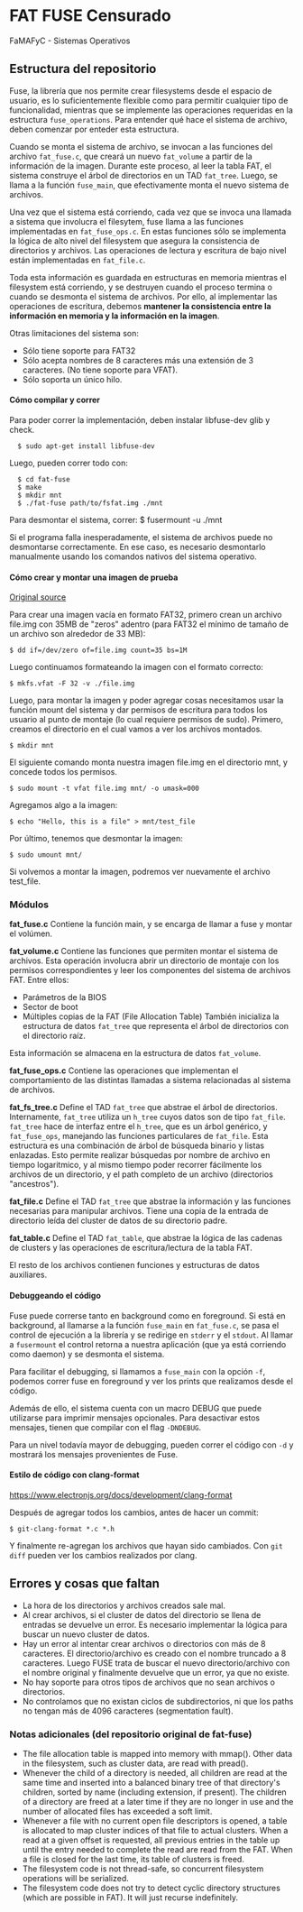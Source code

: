 # FAT FUSE Censurado
FaMAFyC - Sistemas Operativos


## Estructura del repositorio

Fuse, la librería que nos permite crear filesystems desde el espacio de usuario,
es lo suficientemente flexible como para permitir cualquier tipo de
funcionalidad, mientras que se implemente las operaciones requeridas en
la estructura `fuse_operations`. Para entender qué hace el sistema de archivo,
deben comenzar por enteder esta estructura.

Cuando se monta el sistema de archivo, se invocan a las funciones del archivo
`fat_fuse.c`, que creará un nuevo `fat_volume` a partir de la información de la
imagen. Durante este proceso, al leer la tabla FAT, el sistema construye el
árbol de directorios en un TAD `fat_tree`. Luego, se llama a la función
`fuse_main`, que efectivamente monta el nuevo sistema de archivos.

Una vez que el sistema está corriendo, cada vez que se invoca una llamada a
sistema que involucra el filesytem, fuse llama a las funciones implementadas en
`fat_fuse_ops.c`. En estas
funciones sólo se implementa la lógica de alto nivel del filesystem que asegura
la consistencia de directorios y archivos. Las operaciones de lectura y
escritura de bajo nivel están implementadas en `fat_file.c`.

Toda esta información es guardada en estructuras en memoria mientras el
filesystem está corriendo, y se destruyen cuando el proceso termina o cuando se
desmonta el sistema de archivos. Por ello, al implementar las operaciones de
escritura, debemos **mantener la consistencia entre la información en memoria y
la información en la imagen**.

Otras limitaciones del sistema son:
 * Sólo tiene soporte para FAT32
 * Sólo acepta nombres de 8 caracteres más una extensión de 3 caracteres. (No
  tiene soporte para VFAT).
 * Sólo soporta un único hilo.

#### Cómo compilar y correr

Para poder correr la implementación, deben instalar libfuse-dev glib y check.

      $ sudo apt-get install libfuse-dev

Luego, pueden correr todo con:

      $ cd fat-fuse
      $ make
      $ mkdir mnt
      $ ./fat-fuse path/to/fsfat.img ./mnt

Para desmontar el sistema, correr:
      $ fusermount -u ./mnt

Si el programa falla inesperadamente, el sistema de archivos puede no
desmontarse correctamente. En ese caso, es necesario desmontarlo manualmente
usando los comandos nativos del sistema operativo.

#### Cómo crear y montar una imagen de prueba

[Original
source](http://fejlesztek.hu/create-a-fat-file-system-image-on-linux/)

Para crear una imagen vacía en formato FAT32, primero crean un archivo file.img
con 35MB de "zeros" adentro (para FAT32 el mínimo de tamaño de un archivo son
alrededor de 33 MB):

    $ dd if=/dev/zero of=file.img count=35 bs=1M

Luego continuamos formateando la imagen con el formato correcto:

    $ mkfs.vfat -F 32 -v ./file.img

Luego, para montar la imagen y poder agregar cosas necesitamos usar la función
mount del sistema y dar permisos de escritura para todos los usuario al punto
de montaje (lo cual requiere permisos de sudo). Primero, creamos el directorio
en el cual vamos a ver los archivos montados.

    $ mkdir mnt

El siguiente comando monta nuestra imagen file.img en el directorio mnt, y
concede todos los permisos.

    $ sudo mount -t vfat file.img mnt/ -o umask=000

Agregamos algo a la imagen:

    $ echo "Hello, this is a file" > mnt/test_file

Por último, tenemos que desmontar la imagen:

    $ sudo umount mnt/

Si volvemos a montar la imagen, podremos ver nuevamente el archivo test_file.

### Módulos

**fat_fuse.c**
Contiene la función main, y se encarga de llamar a fuse y montar el volúmen.

**fat_volume.c**
Contiene las funciones que permiten montar el sistema de archivos. Esta
operación involucra abrir un directorio de montaje con los permisos
correspondientes y leer los componentes del sistema de archivos FAT.
Entre ellos:
 - Parámetros de la BIOS
 - Sector de boot
 - Múltiples copias de la FAT (File Allocation Table)
También inicializa la estructura de datos `fat_tree` que representa el árbol
de directorios con el directorio raíz.

Esta información se almacena en la estructura de datos `fat_volume`.

**fat_fuse_ops.c**
Contiene las operaciones que implementan el comportamiento de las distintas llamadas a sistema relacionadas al sistema de archivos.

**fat_fs_tree.c**
Define el TAD `fat_tree` que abstrae el árbol de directorios.
Internamente, `fat_tree` utiliza un `h_tree` cuyos datos son de tipo `fat_file`.
`fat_tree` hace de interfaz entre el `h_tree`, que es un árbol genérico, y
`fat_fuse_ops`, manejando las funciones particulares de `fat_file`.
Esta estructura es una combinación de
árbol de búsqueda binario y listas enlazadas. Esto permite realizar búsquedas
por nombre de archivo en tiempo logaritmico, y al mismo tiempo poder recorrer
fácilmente los archivos de un directorio, y el path completo de un archivo
(directorios "ancestros").

**fat_file.c**
Define el TAD `fat_tree` que abstrae la información y las funciones necesarias para manipular archivos. Tiene una copia de la entrada de directorio leída del cluster de datos de su directorio padre.

**fat_table.c**
Define el TAD `fat_table`, que abstrae la lógica de las cadenas de clusters y las operaciones de escritura/lectura de la tabla FAT.

El resto de los archivos contienen funciones y estructuras de datos auxiliares.

#### Debuggeando el código

Fuse puede correrse tanto en background como en foreground. Si está en
background, al llamarse a la función `fuse_main` en `fat_fuse.c`, se pasa el
control de ejecución a la librería y se redirige en `stderr` y el `stdout`. Al
llamar a `fusermount` el control retorna a nuestra aplicación (que ya está
corriendo como daemon) y se desmonta el sistema.

Para facilitar el debugging, si llamamos a `fuse_main` con la opción `-f`,
podemos correr fuse en foreground y ver los prints que realizamos desde el
código.

Además de ello, el sistema cuenta con un macro DEBUG que puede utilizarse para
imprimir mensajes opcionales. Para desactivar estos mensajes, tienen que
compilar con el flag `-DNDEBUG`.

Para un nivel todavía mayor de debugging, pueden correr el código con `-d` y
mostrará los mensajes provenientes de Fuse.


#### Estilo de código con clang-format

https://www.electronjs.org/docs/development/clang-format

Después de agregar todos los cambios, antes de hacer un commit:

    $ git-clang-format *.c *.h

Y finalmente re-agregan los archivos que hayan sido cambiados. Con `git diff` pueden ver los cambios realizados por clang.


## Errores y cosas que faltan

 * La hora de los directorios y archivos creados sale mal.
 * Al crear archivos, si el cluster de datos del directorio se llena de entradas
   se devuelve un error. Es necesario implementar la lógica para buscar un
   nuevo cluster de datos.
 * Hay un error al intentar crear archivos o directorios con más de 8  caracteres. El directorio/archivo es creado con el nombre truncado a 8  caracteres. Luego FUSE trata de buscar el nuevo directorio/archivo con el nombre original y finalmente devuelve que un error, ya que no existe.
 * No hay soporte para otros tipos de archivos que no sean archivos o directorios.
 * No controlamos que no existan ciclos de subdirectorios, ni que los paths no tengan más de 4096 caracteres (segmentation fault).

### Notas adicionales (del repositorio original de fat-fuse)
 * The file allocation table is mapped into memory with mmap(). Other data in  the filesystem, such as cluster data, are read with pread().
 * Whenever the child of a directory is needed, all children are read at the  same time and inserted into a balanced binary tree of that directory's  children, sorted by name (including extension, if present). The children of  a directory are freed at a later time if they are no longer in use and the  number of allocated files has exceeded a soft limit.
 * Whenever a file with no current open file descriptors is opened, a table is  allocated to map cluster indices of that file to actual clusters. When a  read at a given offset is requested, all previous entries in the table up  until the entry needed to complete the read are read from the FAT. When a  file is closed for the last time, its table of clusters is freed.
 * The filesystem code is not thread-safe, so concurrent filesystem operations  will be serialized.
 * The filesystem code does not try to detect cyclic directory structures (which  are possible in FAT). It will just recurse indefinitely.
